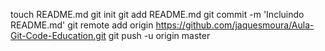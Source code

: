 touch README.md
git init
git add README.md
git commit -m 'Incluindo README.md'
git remote add origin https://github.com/jaquesmoura/Aula-Git-Code-Education.git
git push -u origin master
